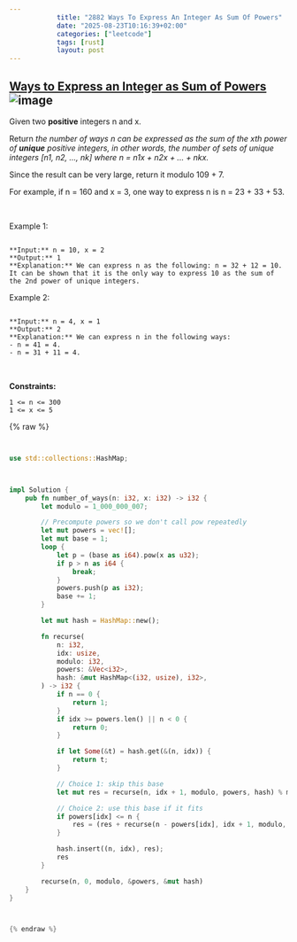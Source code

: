 ```yaml
---
            title: "2882 Ways To Express An Integer As Sum Of Powers"
            date: "2025-08-23T10:16:39+02:00"
            categories: ["leetcode"]
            tags: [rust]
            layout: post
---
```

            
## [Ways to Express an Integer as Sum of Powers](https://leetcode.com/problems/ways-to-express-an-integer-as-sum-of-powers) ![image](https://img.shields.io/badge/Difficulty-Medium-orange)

Given two **positive** integers n and x.

Return *the number of ways *n* can be expressed as the sum of the *xth* power of **unique** positive integers, in other words, the number of sets of unique integers *[n1, n2, ..., nk]* where *n = n1x + n2x + ... + nkx*.*

Since the result can be very large, return it modulo 109 + 7.

For example, if n = 160 and x = 3, one way to express n is n = 23 + 33 + 53.

 

Example 1:

```

**Input:** n = 10, x = 2
**Output:** 1
**Explanation:** We can express n as the following: n = 32 + 12 = 10.
It can be shown that it is the only way to express 10 as the sum of the 2nd power of unique integers.

```

Example 2:

```

**Input:** n = 4, x = 1
**Output:** 2
**Explanation:** We can express n in the following ways:
- n = 41 = 4.
- n = 31 + 11 = 4.

```

 

**Constraints:**

	1 <= n <= 300
	1 <= x <= 5

{% raw %}


```rust


use std::collections::HashMap;



impl Solution {
    pub fn number_of_ways(n: i32, x: i32) -> i32 {
        let modulo = 1_000_000_007;

        // Precompute powers so we don't call pow repeatedly
        let mut powers = vec![];
        let mut base = 1;
        loop {
            let p = (base as i64).pow(x as u32);
            if p > n as i64 {
                break;
            }
            powers.push(p as i32);
            base += 1;
        }

        let mut hash = HashMap::new();

        fn recurse(
            n: i32,
            idx: usize,
            modulo: i32,
            powers: &Vec<i32>,
            hash: &mut HashMap<(i32, usize), i32>,
        ) -> i32 {
            if n == 0 {
                return 1;
            }
            if idx >= powers.len() || n < 0 {
                return 0;
            }

            if let Some(&t) = hash.get(&(n, idx)) {
                return t;
            }

            // Choice 1: skip this base
            let mut res = recurse(n, idx + 1, modulo, powers, hash) % modulo;

            // Choice 2: use this base if it fits
            if powers[idx] <= n {
                res = (res + recurse(n - powers[idx], idx + 1, modulo, powers, hash)) % modulo;
            }

            hash.insert((n, idx), res);
            res
        }

        recurse(n, 0, modulo, &powers, &mut hash)
    }
}



{% endraw %}
```
